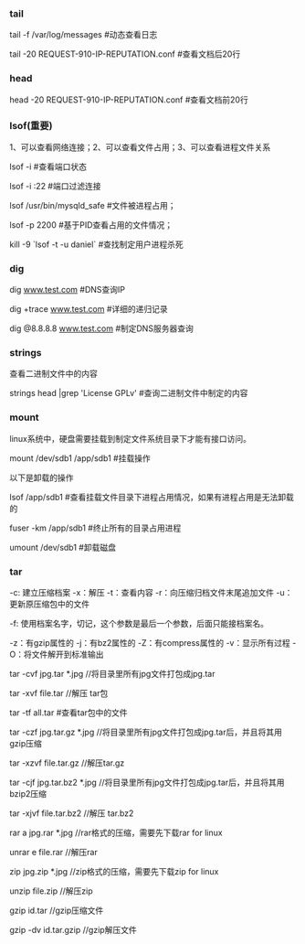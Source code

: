 ### tail

tail -f /var/log/messages #动态查看日志

tail -20 REQUEST-910-IP-REPUTATION.conf #查看文档后20行

### head

head -20 REQUEST-910-IP-REPUTATION.conf  #查看文档前20行

### lsof(重要)

1、可以查看网络连接；2、可以查看文件占用；3、可以查看进程文件关系

lsof -i   #查看端口状态

lsof -i :22   #端口过滤连接

lsof /usr/bin/mysqld_safe   #文件被进程占用；

lsof -p 2200    #基于PID查看占用的文件情况；

kill  -9   \`lsof -t -u daniel\`  #查找制定用户进程杀死

### dig

dig www.test.com   #DNS查询IP

dig +trace www.test.com #详细的递归记录

dig @8.8.8.8 www.test.com  #制定DNS服务器查询

### strings

查看二进制文件中的内容

strings head |grep 'License GPLv'   #查询二进制文件中制定的内容

### mount

linux系统中，硬盘需要挂载到制定文件系统目录下才能有接口访问。

mount  /dev/sdb1 /app/sdb1 #挂载操作

以下是卸载的操作

lsof /app/sdb1 #查看挂载文件目录下进程占用情况，如果有进程占用是无法卸载的

fuser -km /app/sdb1  #终止所有的目录占用进程

umount  /dev/sdb1 #卸载磁盘

### tar

-c: 建立压缩档案
-x：解压
-t：查看内容
-r：向压缩归档文件末尾追加文件
-u：更新原压缩包中的文件

-f: 使用档案名字，切记，这个参数是最后一个参数，后面只能接档案名。

-z：有gzip属性的
-j：有bz2属性的
-Z：有compress属性的
-v：显示所有过程
-O：将文件解开到标准输出

tar -cvf jpg.tar *.jpg //将目录里所有jpg文件打包成jpg.tar 

tar -xvf file.tar //解压 tar包

tar -tf all.tar  #查看tar包中的文件

tar -czf jpg.tar.gz *.jpg   //将目录里所有jpg文件打包成jpg.tar后，并且将其用gzip压缩

tar -xzvf file.tar.gz //解压tar.gz

tar -cjf jpg.tar.bz2 *.jpg //将目录里所有jpg文件打包成jpg.tar后，并且将其用bzip2压缩

tar -xjvf file.tar.bz2   //解压 tar.bz2

rar a jpg.rar *.jpg //rar格式的压缩，需要先下载rar for linux

unrar e file.rar //解压rar

zip jpg.zip *.jpg //zip格式的压缩，需要先下载zip for linux

unzip file.zip //解压zip

gzip id.tar //gzip压缩文件

gzip -dv id.tar.gzip //gzip解压文件 







